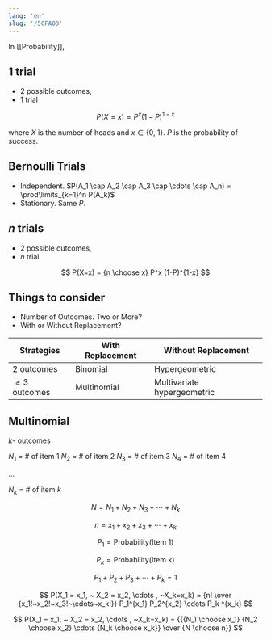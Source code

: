 ```yaml
---
lang: 'en'
slug: '/5CFA0D'
---
```


In [[Probability]],

## $1$ trial

- 2 possible outcomes,
- 1 trial

$$
P(X=x) = P^x (1-P)^{1-x}
$$

where $X$ is the number of heads and $x \in \{0, ~1\}$. $P$ is the probability of success.

## Bernoulli Trials

- Independent. $P(A_1 \cap A_2 \cap A_3 \cap \cdots \cap A_n) = \prod\limits_{k=1}^n P(A_k)$
- Stationary. Same $P$.

## $n$ trials

- 2 possible outcomes,
- $n$ trial

$$
P(X=x) = {n \choose x} P^x (1-P)^{1-x}
$$

## Things to consider

- Number of Outcomes. Two or More?
- With or Without Replacement?

| Strategies        | With Replacement | Without Replacement         |
| ----------------- | ---------------- | --------------------------- |
| $2$ outcomes      | Binomial         | Hypergeometric              |
| $\geq 3$ outcomes | Multinomial      | Multivariate hypergeometric |


## Multinomial

$k$- outcomes

$N_1$ = # of item 1
$N_2$ = # of item 2
$N_3$ = # of item 3
$N_4$ = # of item 4

...

$N_k$ = # of item $k$

$$
N = N_1 + N_2 + N_3 + \cdots + N_k
$$

$$
n = x_1 + x_2 + x_3 + \cdots + x_k
$$

$$
P_1 = \text{Probability}(\text{Item 1})
$$

$$
P_k = \text{Probability}(\text{Item k})
$$

$$
P_1 + P_2 + P_3 + \cdots + P_k = 1
$$


$$
P(X_1 = x_1, ~ X_2 = x_2, \cdots , ~X_k=x_k) = {n! \over {x_1!~x_2!~x_3!~\cdots~x_k!}} P_1^{x_1} P_2^{x_2} \cdots P_k ^{x_k}
$$

$$
P(X_1 = x_1, ~ X_2 = x_2, \cdots , ~X_k=x_k) = {{{N_1 \choose x_1} {N_2 \choose x_2} \cdots {N_k \choose x_k}} \over {N \choose n}}
$$